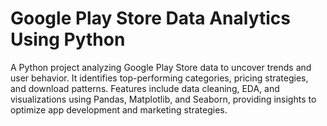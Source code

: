 # Google Play Store Data Analytics Using Python
A Python project analyzing Google Play Store data to uncover trends and user behavior. It identifies top-performing categories, pricing strategies, and download patterns. Features include data cleaning, EDA, and visualizations using Pandas, Matplotlib, and Seaborn, providing insights to optimize app development and marketing strategies.
